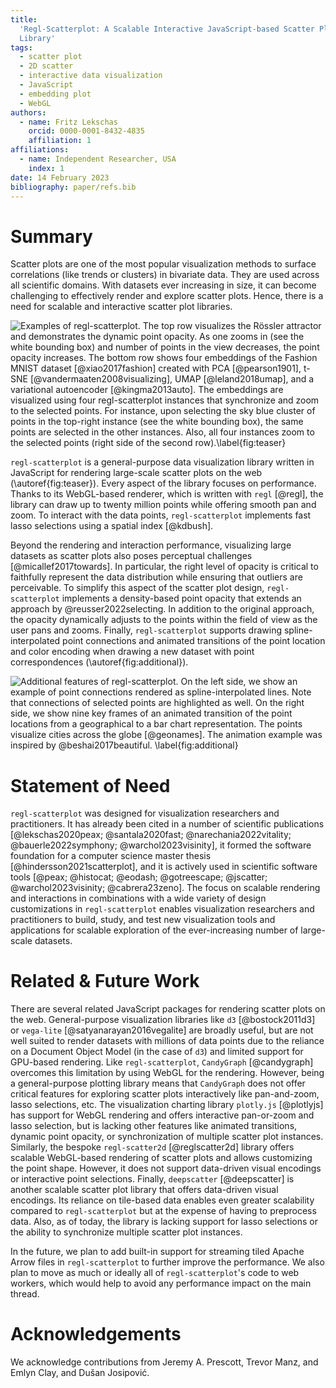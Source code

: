 ```yaml
---
title:
  'Regl-Scatterplot: A Scalable Interactive JavaScript-based Scatter Plot
  Library'
tags:
  - scatter plot
  - 2D scatter
  - interactive data visualization
  - JavaScript
  - embedding plot
  - WebGL
authors:
  - name: Fritz Lekschas
    orcid: 0000-0001-8432-4835
    affiliation: 1
affiliations:
  - name: Independent Researcher, USA
    index: 1
date: 14 February 2023
bibliography: paper/refs.bib
---
```


# Summary

Scatter plots are one of the most popular visualization methods to surface
correlations (like trends or clusters) in bivariate data. They are used across
all scientific domains. With datasets ever increasing in size, it can become
challenging to effectively render and explore scatter plots. Hence, there is a
need for scalable and interactive scatter plot libraries.

![Examples of `regl-scatterplot`. The top row visualizes the Rössler attractor
and demonstrates the dynamic point opacity. As one zooms in (see the white
bounding box) and number of points in the view decreases, the point opacity
increases. The bottom row shows four embeddings of the Fashion MNIST dataset
[@xiao2017fashion] created with PCA [@pearson1901], t-SNE
[@vandermaaten2008visualizing], UMAP [@leland2018umap], and a variational
autoencoder [@kingma2013auto]. The embeddings are visualized using four
`regl-scatterplot` instances that synchronize and zoom to the selected points.
For instance, upon selecting the sky blue cluster of points in the top-right
instance (see the white bounding box), the same points are selected in the other
instances. Also, all four instances zoom to the selected points (right side of
the second row).\label{fig:teaser}](paper/teaser.jpg)

`regl-scatterplot` is a general-purpose data visualization library written in
JavaScript for rendering large-scale scatter plots on the web
(\autoref{fig:teaser}). Every aspect of the library focuses on performance.
Thanks to its WebGL-based renderer, which is written with `regl` [@regl], the
library can draw up to twenty million points while offering smooth pan and zoom.
To interact with the data points, `regl-scatterplot` implements fast lasso
selections using a spatial index [@kdbush].

Beyond the rendering and interaction performance, visualizing large datasets as
scatter plots also poses perceptual challenges [@micallef2017towards]. In
particular, the right level of opacity is critical to faithfully represent the
data distribution while ensuring that outliers are perceivable. To simplify this
aspect of the scatter plot design, `regl-scatterplot` implements a density-based
point opacity that extends an approach by @reusser2022selecting. In addition to
the original approach, the opacity dynamically adjusts to the points within the
field of view as the user pans and zooms. Finally, `regl-scatterplot` supports
drawing spline-interpolated point connections and animated transitions of the
point location and color encoding when drawing a new dataset with point
correspondences (\autoref{fig:additional}).

![Additional features of `regl-scatterplot`. On the left side, we show an
example of point connections rendered as spline-interpolated lines. Note that
connections of selected points are highlighted as well. On the right side, we
show nine key frames of an animated transition of the point locations from a
geographical to a bar chart representation. The points visualize cities across
the globe [@geonames]. The animation example was inspired by
@beshai2017beautiful.
\label{fig:additional}](paper/additional.jpg)

# Statement of Need

`regl-scatterplot` was designed for visualization researchers and practitioners.
It has already been cited in a number of scientific publications
[@lekschas2020peax; @santala2020fast; @narechania2022vitality;
@bauerle2022symphony; @warchol2023visinity], it formed the software foundation
for a computer science master thesis [@hindersson2021scatterplot], and it is
actively used in scientific software tools [@peax; @histocat; @eodash;
@gotreescape; @jscatter; @warchol2023visinity; @cabrera23zeno]. The focus on
scalable rendering and interactions in combinations with a wide variety of
design customizations in `regl-scatterplot` enables visualization researchers
and practitioners to build, study, and test new visualization tools and
applications for scalable exploration of the ever-increasing number of
large-scale datasets.

# Related & Future Work

There are several related JavaScript packages for rendering scatter plots on the
web. General-purpose visualization libraries like `d3` [@bostock2011d3] or
`vega-lite` [@satyanarayan2016vegalite] are broadly useful, but are not well
suited to render datasets with millions of data points due to the reliance on a
Document Object Model (in the case of `d3`) and limited support for GPU-based
rendering. Like `regl-scatterplot`, `CandyGraph` [@candygraph] overcomes this
limitation by using WebGL for the rendering. However, being a general-purpose
plotting library means that `CandyGraph` does not offer critical features for
exploring scatter plots interactively like pan-and-zoom, lasso selections, etc.
The visualization charting library `plotly.js` [@plotlyjs] has support for WebGL
rendering and offers interactive pan-or-zoom and lasso selection, but is lacking
other features like animated transitions, dynamic point opacity, or
synchronization of multiple scatter plot instances. Similarly, the bespoke
`regl-scatter2d` [@reglscatter2d] library offers scalable WebGL-based rendering
of scatter plots and allows customizing the point shape. However, it does not
support data-driven visual encodings or interactive point selections. Finally,
`deepscatter` [@deepscatter] is another scalable scatter plot library that
offers data-driven visual encodings. Its reliance on tile-based data enables
even greater scalability compared to `regl-scatterplot` but at the expense of
having to preprocess data. Also, as of today, the library is lacking support for
lasso selections or the ability to synchronize multiple scatter plot instances.

In the future, we plan to add built-in support for streaming tiled Apache Arrow
files in `regl-scatterplot` to further improve the performance. We also plan to
move as much or ideally all of `regl-scatterplot`'s code to web workers, which
would help to avoid any performance impact on the main thread.

# Acknowledgements

We acknowledge contributions from Jeremy A. Prescott, Trevor Manz, and Emlyn
Clay, and Dušan Josipović.
